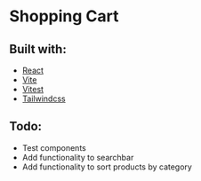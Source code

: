 # Shopping Cart

## Built with:

- [React](https://react.dev/)
- [Vite](https://vitejs.dev/)
- [Vitest](https://vitest.dev/)
- [Tailwindcss](https://tailwindcss.com/)

## Todo:

- Test components
- Add functionality to searchbar
- Add functionality to sort products by category
